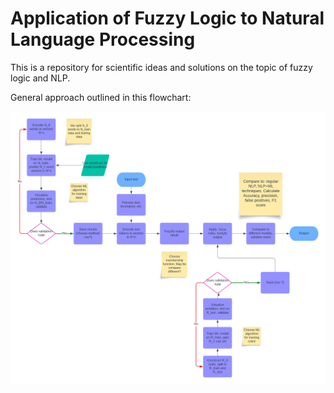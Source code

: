 # Application of Fuzzy Logic to Natural Language Processing

This is a repository for scientific ideas and solutions on the topic of fuzzy logic and NLP.

General approach outlined in this flowchart: 

![flow](nlp_fuzzy.png)

